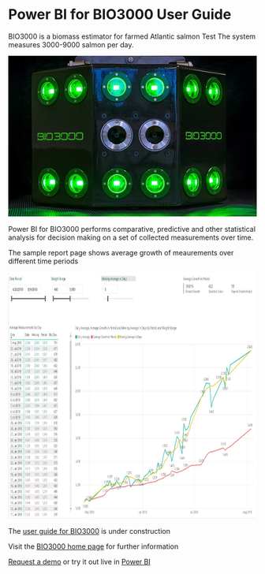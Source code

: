 # Power BI for BIO3000 User Guide

BIO3000 is a biomass estimator for farmed Atlantic salmon
Test
The system measures 3000-9000 salmon per day.

<picture>
  <source srcset="/img/camera.webp" type="image/webp">
  <source srcset="/img/camera.jpg" type="image/jpeg"> 
  <img src="/img/camera.webp">
</picture>

Power BI for BIO3000 performs comparative, predictive and other statistical analysis for decision making on a set of collected measurements over time.

The sample report page shows average growth of meaurements over different time periods

<img src="/img/growth-page.jpg"  height="500" width="900"/>

The [user guide for BIO3000](https://bio3000.github.io/index.html)  is under construction

Visit the [BIO3000 home page](https://www.bio3000.no/home)  for further information

[Request a demo](https://www.bio3000.no/contact) or try it out live in [Power BI](https://app.powerbi.com/view?r=eyJrIjoiMTdhMGExZWItMzIzMi00MmFiLWI4OTItMTRkYThlOGM0ODA1IiwidCI6ImZhMWRhNjI0LTkwNDktNGY0My1hYmQ1LTk3MGNiNTc4YThjNiIsImMiOjl9)
